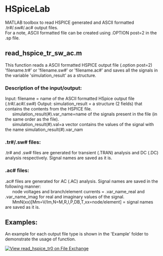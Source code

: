 # HSpiceLab
MATLAB toolbox to read HSPICE generated and ASCII formatted .tr#/.sw#/.ac# output files.  
For a note, ASCII formatted file can be created using .OPTION post=2 in the .sp file. 

## read_hspice_tr_sw_ac.m  
This function reads a ASCII formatted HSPICE output file (.option post=2) 'filename.tr#' or 'filename.sw#' or 'filename.ac#' and saves all the signals in the variable 'simulation_result' as a structure.  
### Description of the input/output:
Input: filename = name of the ASCII formatted HSpice output file (.tr#/.ac#/.sw#) 
Output: simulation_result = a structure (2 fields) that contains the contents from the HSPICE file.  
&nbsp;&nbsp;&nbsp;&nbsp;&nbsp;&nbsp;simulation_result(#).var_name=name of the signals present in the file (in the same order as the file).  
&nbsp;&nbsp;&nbsp;&nbsp;&nbsp;&nbsp;simulation_result(#).val=a vector contains the values of the signal with the name simulation_result(#).var_nam  
### .tr#/.sw# files:
.tr# and .sw# files are generated for transient (.TRAN) analysis and DC (.DC) analysis respectively. Signal names are saved as it is.  
### .ac# files:
.ac# files are generated for AC (.AC) analysis. Signal names are saved in the following manner:  
&nbsp;&nbsp;&nbsp;&nbsp;&nbsp;&nbsp;node voltages and branch/element currents = .var_name_real and .var_name_imag for real and imaginary values of the signal.  
&nbsp;&nbsp;&nbsp;&nbsp;&nbsp;&nbsp;MmN(xx)[Mm=V/Im,N=M,R,I,P,DB,T,xx=node/element] = signal names are saved as it is.
## Examples:
An example for each output file type is shown in the 'Example' folder to demonstrate the usage of function.

[![View read_hspice_tr0 on File Exchange](https://www.mathworks.com/matlabcentral/images/matlab-file-exchange.svg)](https://www.mathworks.com/matlabcentral/fileexchange/101043-read_hspice_tr0)
